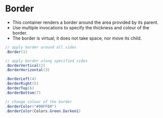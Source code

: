 # Border

- This container renders a border around the area provided by its parent.
- Use multiple invocations to specify the thickness and colour of the border.
- The border is virtual; it does not take space, nor move its child.

```csharp
// apply border around all sides
.Border(1)

// apply border along specified sides
.BorderVertical(2)
.BorderHorizontal(3)

.BorderLeft(4)
.BorderRight(5)
.BorderTop(6)
.BorderBottom(7)

// change colour of the border
.BorderColor("#00FF00")
.BorderColor(Colors.Green.Darken1)
```